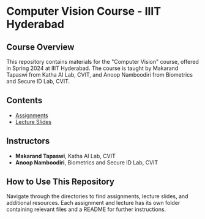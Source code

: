 # Computer Vision Course - IIIT Hyderabad

## Course Overview

This repository contains materials for the "Computer Vision" course, offered in Spring 2024 at IIIT Hyderabad. The course is taught by Makarand Tapaswi from Katha AI Lab, CVIT, and Anoop Namboodiri from Biometrics and Secure ID Lab, CVIT.

## Contents

- [Assignments](assignments)
- [Lecture Slides](lectures)

## Instructors

- **Makarand Tapaswi**, Katha AI Lab, CVIT
- **Anoop Namboodiri**, Biometrics and Secure ID Lab, CVIT

## How to Use This Repository

Navigate through the directories to find assignments, lecture slides, and additional resources. Each assignment and lecture has its own folder containing relevant files and a README for further instructions.
